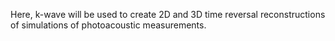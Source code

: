 Here, k-wave will be used to create 2D and 3D time reversal reconstructions of simulations of photoacoustic measurements. 